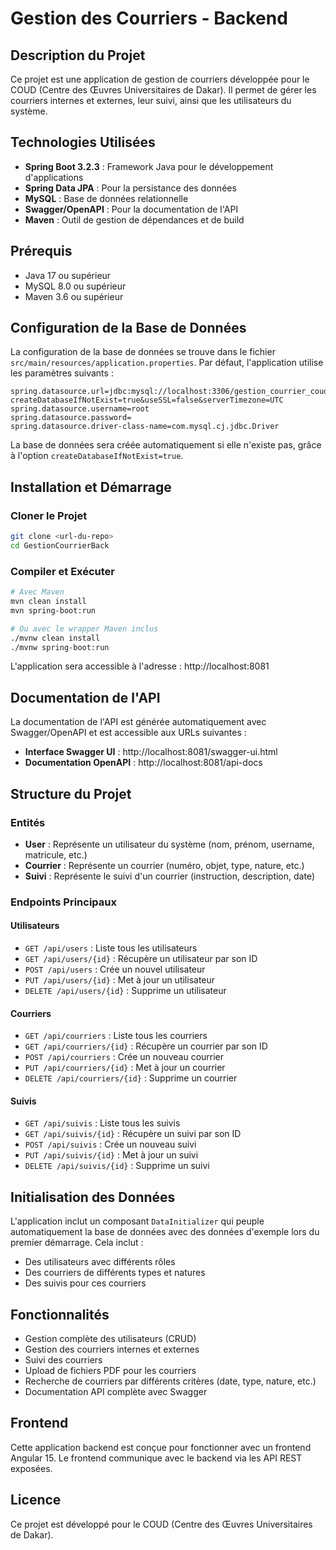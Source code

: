 # Gestion des Courriers - Backend

## Description du Projet
Ce projet est une application de gestion de courriers développée pour le COUD (Centre des Œuvres Universitaires de Dakar). Il permet de gérer les courriers internes et externes, leur suivi, ainsi que les utilisateurs du système.

## Technologies Utilisées
- **Spring Boot 3.2.3** : Framework Java pour le développement d'applications
- **Spring Data JPA** : Pour la persistance des données
- **MySQL** : Base de données relationnelle
- **Swagger/OpenAPI** : Pour la documentation de l'API
- **Maven** : Outil de gestion de dépendances et de build

## Prérequis
- Java 17 ou supérieur
- MySQL 8.0 ou supérieur
- Maven 3.6 ou supérieur

## Configuration de la Base de Données
La configuration de la base de données se trouve dans le fichier `src/main/resources/application.properties`. Par défaut, l'application utilise les paramètres suivants :

```properties
spring.datasource.url=jdbc:mysql://localhost:3306/gestion_courrier_coud?createDatabaseIfNotExist=true&useSSL=false&serverTimezone=UTC
spring.datasource.username=root
spring.datasource.password=
spring.datasource.driver-class-name=com.mysql.cj.jdbc.Driver
```

La base de données sera créée automatiquement si elle n'existe pas, grâce à l'option `createDatabaseIfNotExist=true`.

## Installation et Démarrage

### Cloner le Projet
```bash
git clone <url-du-repo>
cd GestionCourrierBack
```

### Compiler et Exécuter
```bash
# Avec Maven
mvn clean install
mvn spring-boot:run

# Ou avec le wrapper Maven inclus
./mvnw clean install
./mvnw spring-boot:run
```

L'application sera accessible à l'adresse : http://localhost:8081

## Documentation de l'API
La documentation de l'API est générée automatiquement avec Swagger/OpenAPI et est accessible aux URLs suivantes :

- **Interface Swagger UI** : http://localhost:8081/swagger-ui.html
- **Documentation OpenAPI** : http://localhost:8081/api-docs

## Structure du Projet

### Entités
- **User** : Représente un utilisateur du système (nom, prénom, username, matricule, etc.)
- **Courrier** : Représente un courrier (numéro, objet, type, nature, etc.)
- **Suivi** : Représente le suivi d'un courrier (instruction, description, date)

### Endpoints Principaux

#### Utilisateurs
- `GET /api/users` : Liste tous les utilisateurs
- `GET /api/users/{id}` : Récupère un utilisateur par son ID
- `POST /api/users` : Crée un nouvel utilisateur
- `PUT /api/users/{id}` : Met à jour un utilisateur
- `DELETE /api/users/{id}` : Supprime un utilisateur

#### Courriers
- `GET /api/courriers` : Liste tous les courriers
- `GET /api/courriers/{id}` : Récupère un courrier par son ID
- `POST /api/courriers` : Crée un nouveau courrier
- `PUT /api/courriers/{id}` : Met à jour un courrier
- `DELETE /api/courriers/{id}` : Supprime un courrier

#### Suivis
- `GET /api/suivis` : Liste tous les suivis
- `GET /api/suivis/{id}` : Récupère un suivi par son ID
- `POST /api/suivis` : Crée un nouveau suivi
- `PUT /api/suivis/{id}` : Met à jour un suivi
- `DELETE /api/suivis/{id}` : Supprime un suivi

## Initialisation des Données
L'application inclut un composant `DataInitializer` qui peuple automatiquement la base de données avec des données d'exemple lors du premier démarrage. Cela inclut :
- Des utilisateurs avec différents rôles
- Des courriers de différents types et natures
- Des suivis pour ces courriers

## Fonctionnalités
- Gestion complète des utilisateurs (CRUD)
- Gestion des courriers internes et externes
- Suivi des courriers
- Upload de fichiers PDF pour les courriers
- Recherche de courriers par différents critères (date, type, nature, etc.)
- Documentation API complète avec Swagger

## Frontend
Cette application backend est conçue pour fonctionner avec un frontend Angular 15. Le frontend communique avec le backend via les API REST exposées.

## Licence
Ce projet est développé pour le COUD (Centre des Œuvres Universitaires de Dakar).
